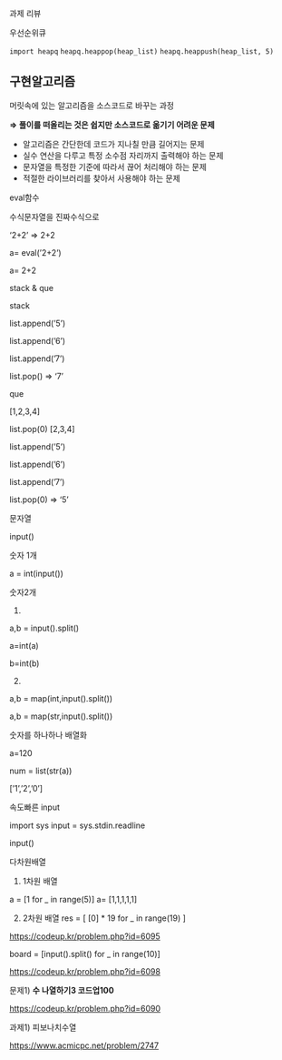 과제 리뷰

우선순위큐

`import heapq`
`heapq.heappop(heap_list)`
`heapq.heappush(heap_list, 5)`

## 구현알고리즘

머릿속에 있는 알고리즘을 소스코드로 바꾸는 과정

**⇒ 풀이를 떠올리는 것은 쉽지만 소스코드로 옮기기 어려운 문제**

- 알고리즘은 간단한데 코드가 지나칠 만큼 길어지는 문제
- 실수 연산을 다루고 특정 소수점 자리까지 출력해야 하는 문제
- 문자열을 특정한 기준에 따라서 끊어 처리해야 하는 문제
- 적절한 라이브러리를 찾아서 사용해야 하는 문제

eval함수

수식문자열을 진짜수식으로

‘2+2’ ⇒ 2+2

a= eval(’2+2’)

a= 2+2

stack & que

stack

list.append(’5’)

list.append(’6’)

list.append(’7’)

list.pop() ⇒ ‘7’

que

[1,2,3,4]

list.pop(0) [2,3,4]

list.append(’5’)

list.append(’6’)

list.append(’7’)

list.pop(0) ⇒ ‘5’

문자열

input()

숫자 1개

a = int(input())

숫자2개

1)

a,b = input().split()

a=int(a)

b=int(b)

2)

a,b = map(int,input().split())

a,b = map(str,input().split())

숫자를 하나하나 배열화

a=120

num = list(str(a))

[’1’,’2’,’0’]

속도빠른 input

import sys
input = sys.stdin.readline

input()

다차원배열

1) 1차원 배열

a = [1 for _ in range(5)]
a= [1,1,1,1,1]

2) 2차원 배열
res = [ [0] * 19 for _ in range(19) ]

https://codeup.kr/problem.php?id=6095

board = [input().split() for _ in range(10)]

https://codeup.kr/problem.php?id=6098

문제1) **수 나열하기3 코드업100**

https://codeup.kr/problem.php?id=6090

과제1) 피보나치수열

https://www.acmicpc.net/problem/2747
